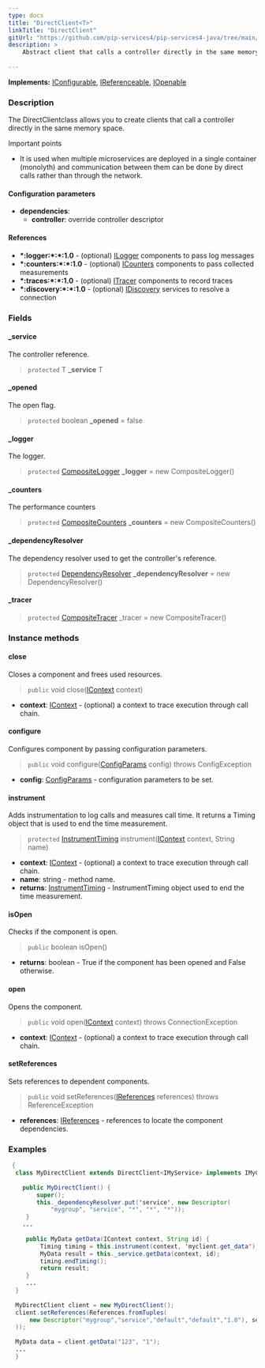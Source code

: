 ```yaml
---
type: docs
title: "DirectClient<T>"
linkTitle: "DirectClient"
gitUrl: "https://github.com/pip-services4/pip-services4-java/tree/main/pip-services4-rpc-java"
description: >
    Abstract client that calls a controller directly in the same memory space.
   
---
```


**Implements:** [IConfigurable](../../../components/config/iconfigurable), [IReferenceable](../../../components/refer/ireferenceable), [IOpenable](../../../components/run/iopenable)

### Description

The DirectClientclass allows you to create clients that call a controller directly in the same memory space.

Important points

-  It is used when multiple microservices are deployed in a single container (monolyth) and communication between them can be done by direct calls rather than through the network.

#### Configuration parameters

- **dependencies**:
    - **controller**: override controller descriptor

#### References

- **\*:logger:\*:\*:1.0** - (optional) [ILogger](../../../observability/log/ilogger) components to pass log messages
- **\*:counters:\*:\*:1.0** - (optional) [ICounters](../../../observability/count/icounters) components to pass collected measurements
- **\*:traces:\*:\*:1.0** - (optional) [ITracer](../../../observability/trace/itracer) components to record traces
- **\*:discovery:\*:\*:1.0** - (optional) [IDiscovery](../../../config/connect/idiscovery) services to resolve a connection


### Fields

<span class="hide-title-link">

#### _service
The controller reference.
> `protected` T **_service** T

#### _opened
The open flag.
> `protected` boolean **_opened** = false

#### _logger
The logger.
> `protected` [CompositeLogger](../../../observability/log/composite_logger) **_logger** = new CompositeLogger()

#### _counters
The performance counters
> `protected` [CompositeCounters](../../../observability/count/composite_counters) **_counters** = new CompositeCounters()

#### _dependencyResolver
The dependency resolver used to get the controller's reference.
> `protected` [DependencyResolver](../../../components/refer/dependency_resolver) **_dependencyResolver** = new DependencyResolver()

#### _tracer

> `protected` [CompositeTracer](../../../observability/trace/composite_tracer) _tracer = new CompositeTracer()

</span>



### Instance methods

#### close
Closes a component and frees used resources.

> `public` void close([IContext](../../../components/context/icontext) context)

- **context**: [IContext](../../../components/context/icontext) - (optional) a context to trace execution through call chain.


#### configure
Configures component by passing configuration parameters.

> `public` void configure([ConfigParams](../../../components/config/config_params) config) throws ConfigException

- **config**: [ConfigParams](../../../components/config/config_params) - configuration parameters to be set.


#### instrument
Adds instrumentation to log calls and measures call time.
It returns a Timing object that is used to end the time measurement.

> `protected` [InstrumentTiming](../../trace/instrument_timing) instrument([IContext](../../../components/context/icontext) context, String name)

- **context**: [IContext](../../../components/context/icontext) - (optional) a context to trace execution through call chain.
- **name**: string - method name.
- **returns**: [InstrumentTiming](../../trace/instrument_timing) - InstrumentTiming object used to end the time measurement.



#### isOpen
Checks if the component is open.

> `public` boolean isOpen()

- **returns**: boolean - True if the component has been opened and False otherwise.


#### open
Opens the component.

> `public` void open([IContext](../../../components/context/icontext) context) throws ConnectionException

- **context**: [IContext](../../../components/context/icontext) - (optional) a context to trace execution through call chain.


#### setReferences
Sets references to dependent components.

> `public` void setReferences([IReferences](../../../components/refer/ireferences) references) throws ReferenceException

- **references**: [IReferences](../../../components/refer/ireferences) - references to locate the component dependencies.

### Examples

```java
 {
  class MyDirectClient extends DirectClient<IMyService> implements IMyClient {
 
    public MyDirectClient() {
        super();
        this._dependencyResolver.put('service', new Descriptor(
            "mygroup", "service", "*", "*", "*"));
     }
    ...
 
     public MyData getData(IContext context, String id) {
         Timing timing = this.instrument(context, 'myclient.get_data');
         MyData result = this._service.getData(context, id);
         timing.endTiming();
         return result;
     }
     ...
  }
 
  MyDirectClient client = new MyDirectClient();
  client.setReferences(References.fromTuples(
      new Descriptor("mygroup","service","default","default","1.0"), service
  ));
 
  MyData data = client.getData("123", "1");
  ...
  }
```
